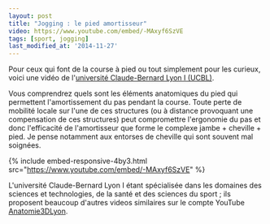```yaml
---
layout: post
title: "Jogging : le pied amortisseur"
video: https://www.youtube.com/embed/-MAxyf6SzVE
tags: [sport, jogging]
last_modified_at: '2014-11-27'
---
```


Pour ceux qui font de la course à pied ou tout simplement pour les curieux, voici une vidéo de l'[université Claude-Bernard Lyon I (UCBL)](http://www.univ-lyon1.fr/).

Vous comprendrez quels sont les éléments anatomiques du pied qui permettent l'amortissement du pas pendant la course. Toute perte de mobilité locale sur l'une de ces structures (ou à distance provoquant une compensation de ces structures) peut compromettre l'ergonomie du pas et donc l'efficacité de l'amortisseur que forme le complexe jambe + cheville + pied. Je pense notamment aux entorses de cheville qui sont souvent mal soignées.

{% include embed-responsive-4by3.html src="https://www.youtube.com/embed/-MAxyf6SzVE" %}

L'université Claude-Bernard Lyon I étant spécialisée dans les domaines des sciences et technologies, de la santé et des sciences du sport ; ils proposent beaucoup d'autres videos similaires sur le compte YouTube [Anatomie3DLyon](https://www.youtube.com/user/Anatomie3DLyon).
